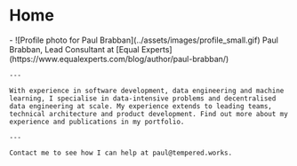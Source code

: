 # Home

<div class="grid cards" markdown>
  - ![Profile photo for Paul Brabban](../assets/images/profile_small.gif) Paul Brabban, Lead Consultant at [Equal Experts](https://www.equalexperts.com/blog/author/paul-brabban/)

    ---

    With experience in software development, data engineering and machine learning, I specialise in data-intensive problems and decentralised data engineering at scale. My experience extends to leading teams, technical architecture and product development. Find out more about my experience and publications in my portfolio.

    ---

    Contact me to see how I can help at paul@tempered.works.
</div>